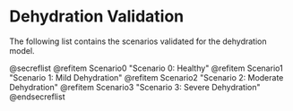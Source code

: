# Dehydration Validation

The following list contains the scenarios validated for the dehydration model.

@secreflist
  @refitem Scenario0 "Scenario 0: Healthy"
  @refitem Scenario1 "Scenario 1: Mild Dehydration"
  @refitem Scenario2 "Scenario 2: Moderate Dehydration"
  @refitem Scenario3 "Scenario 3: Severe Dehydration"
@endsecreflist
